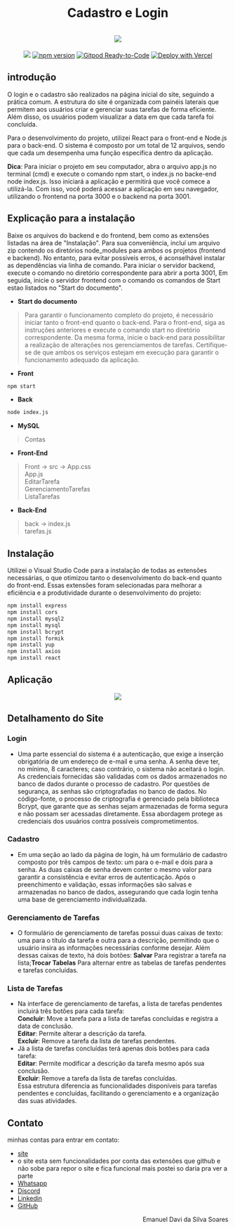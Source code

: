 <div align="center">
  <h1 align="center">
    Cadastro e Login
    <br />
    <br />
    <a>
      <img src="https://encrypted-tbn0.gstatic.com/images?q=tbn:ANd9GcRDgVLsmsnPEZldXF5vqXUPgQgOkQbbNoQ5ow&s">
    </a>
  </h1>
</div>

<p align="center">
  <a><img src="https://opencollective.com/Docusaurus/backers/badge.svg" /></a>
  <a href="https://www.npmjs.com/package/@docusaurus/core"><img src="https://img.shields.io/npm/v/@docusaurus/core.svg?style=flat" alt="npm version"></a>
  <a href="https://gitpod.io/#https://github.com/facebook/docusaurus"><img src="https://img.shields.io/badge/Gitpod-Ready--to--Code-blue?logo=gitpod" alt="Gitpod Ready-to-Code"/></a>
  <a href="https://vercel.com/new/clone?repository-url=https%3A%2F%2Fgithub.com%2Ffacebook%2Fdocusaurus%2Ftree%2Fmain%2Fexamples%2Fclassic&project-name=my-docusaurus-site&repo-name=my-docusaurus-site"><img src="https://vercel.com/button" alt="Deploy with Vercel"/></a>

## introdução

O login e o cadastro são realizados na página inicial do site, seguindo a prática comum. A estrutura do site é organizada com painéis laterais que permitem aos usuários criar e gerenciar suas tarefas de forma eficiente. Além disso, os usuários podem visualizar a data em que cada tarefa foi concluída.

Para o desenvolvimento do projeto, utilizei React para o front-end e Node.js para o back-end. O sistema é composto por um total de 12 arquivos, sendo que cada um desempenha uma função específica dentro da aplicação.

**Dica**: Para iniciar o projeto em seu computador, abra o arquivo app.js no terminal (cmd) e execute o comando npm start, o index.js no backe-end node index.js. Isso iniciará a aplicação e permitirá que você comece a utilizá-la. Com isso, você poderá acessar a aplicação em seu navegador, utilizando o frontend na porta 3000 e o backend na porta 3001.

## Explicação para a instalação
Baixe os arquivos do backend e do frontend, bem como as extensões listadas na área de "Instalação". Para sua conveniência, incluí um arquivo zip contendo os diretórios node_modules para ambos os projetos (frontend e backend). No entanto, para evitar possíveis erros, é aconselhável instalar as dependências via linha de comando. Para iniciar o servidor backend, execute o comando no diretório correspondente para abrir a porta 3001, Em seguida, inicie o servidor frontend com o comando os comandos de Start estao listados no "Start do documento".
 
- **Start do documento**
> Para garantir o funcionamento completo do projeto, é necessário iniciar tanto o front-end quanto o back-end. Para o front-end, siga as instruções anteriores e execute o comando start no diretório correspondente. Da mesma forma, inicie o back-end para possibilitar a realização de alterações nos gerenciamentos de tarefas. Certifique-se de que ambos os serviços estejam em execução para garantir o funcionamento adequado da aplicação.<br>
- **Front**
```bash
npm start
```
- **Back**
```bash
node index.js
```
- **MySQL**
> Contas
- **Front-End**
>Front -> src -> App.css <br> App.js <br> EditarTarefa <br> GerenciamentoTarefas
><br> ListaTarefas
- **Back-End**
>back -> index.js <br> tarefas.js

## Instalação
Utilizei o Visual Studio Code para a instalação de todas as extensões necessárias, o que otimizou tanto o desenvolvimento do back-end quanto do front-end. Essas extensões foram selecionadas para melhorar a eficiência e a produtividade durante o desenvolvimento do projeto:

```bash
npm install express
npm install cors
npm install mysql2
npm install mysql
npm install bcrypt
npm install formik
npm install yup
npm install axios
npm install react
```

## Aplicação
<p align="center">
  <a href="https://skillicons.dev">
    <img src="https://skillicons.dev/icons?i=css,html,js,vscode,github,mysql,react,nodejs"/>
  </a>
</p>

## Detalhamento do Site
### Login
- Uma parte essencial do sistema é a autenticação, que exige a inserção obrigatória de um endereço de e-mail e uma senha. A senha deve ter, no mínimo, 8 caracteres; caso contrário, o sistema não aceitará o login. As credenciais fornecidas são validadas com os dados armazenados no banco de dados durante o processo de cadastro. Por questões de segurança, as senhas são criptografadas no banco de dados. No código-fonte, o processo de criptografia é gerenciado pela biblioteca Bcrypt, que garante que as senhas sejam armazenadas de forma segura e não possam ser acessadas diretamente. Essa abordagem protege as credenciais dos usuários contra possíveis comprometimentos.
### Cadastro
- Em uma seção ao lado da página de login, há um formulário de cadastro composto por três campos de texto: um para o e-mail e dois para a senha. As duas caixas de senha devem conter o mesmo valor para garantir a consistência e evitar erros de autenticação. Após o preenchimento e validação, essas informações são salvas e armazenadas no banco de dados, assegurando que cada login tenha uma base de gerenciamento individualizada.
### Gerenciamento de Tarefas
- O formulário de gerenciamento de tarefas possui duas caixas de texto: uma para o título da tarefa e outra para a descrição, permitindo que o usuário insira as informações necessárias conforme desejar. Além dessas caixas de texto, há dois botões: **Salvar** Para registrar a tarefa na lista;**Trocar Tabelas** Para alternar entre as tabelas de tarefas pendentes e tarefas concluídas.
### Lista de Tarefas
- Na interface de gerenciamento de tarefas, a lista de tarefas pendentes incluirá três botões para cada tarefa:
<br> **Concluir**: Move a tarefa para a lista de tarefas concluídas e registra a data de conclusão.
<br>**Editar**: Permite alterar a descrição da tarefa.
<br>**Excluir**: Remove a tarefa da lista de tarefas pendentes.<br>
- Já a lista de tarefas concluídas terá apenas dois botões para cada tarefa:
<br>**Editar**: Permite modificar a descrição da tarefa mesmo após sua conclusão.
<br>**Excluir**: Remove a tarefa da lista de tarefas concluídas.
<br>Essa estrutura diferencia as funcionalidades disponíveis para tarefas pendentes e concluídas, facilitando o gerenciamento e a organização das suas atividades. 

## Contato
minhas contas para entrar em contato:
- [site](https://cadastro-login-sable.vercel.app/)
- o site esta sem funcionalidades por conta das extensões que github e não sobe para repor o site e fica funcional mais postei so daria pra ver a parte 
- [Whatsapp](https://wa.me/61994656215)
- [Discord](https://discord.com/invite/cachoro9929)
- [Linkedin](https://www.linkedin.com/in/emanuel-davi-500995191/)
- [GitHub](https://github.com/emanuel672)
<p align="right">Emanuel Davi da Silva Soares</p>
